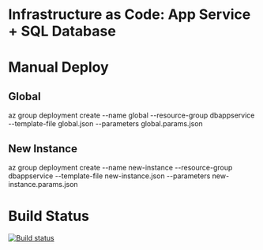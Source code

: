# Infrastructure as Code: App Service + SQL Database

# Manual Deploy
## Global
az group deployment create --name global --resource-group dbappservice --template-file global.json --parameters global.params.json

## New Instance
az group deployment create --name new-instance --resource-group dbappservice --template-file new-instance.json --parameters new-instance.params.json

# Build Status
[![Build status](https://dev.azure.com/jefkin/oss/_apis/build/status/IaaC%20DB%20App%20Service)](https://dev.azure.com/jefkin/oss/_build/latest?definitionId=11)